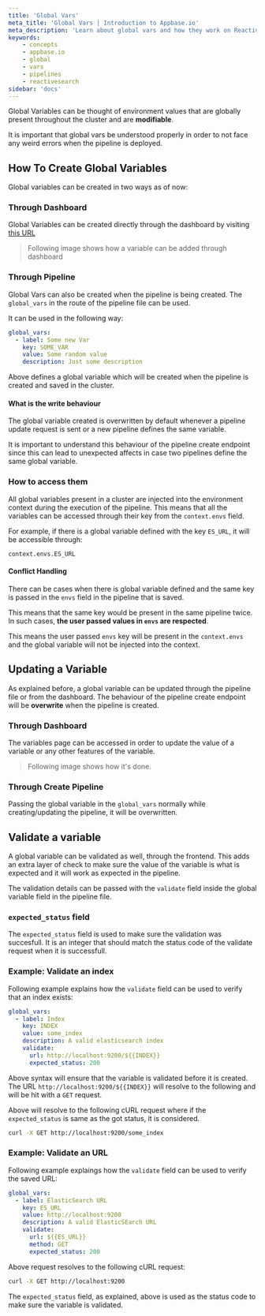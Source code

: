```yaml
---
title: 'Global Vars'
meta_title: 'Global Vars | Introduction to Appbase.io'
meta_description: 'Learn about global vars and how they work on ReactiveSearch Pipelines'
keywords:
    - concepts
    - appbase.io
    - global
    - vars
    - pipelines
    - reactivesearch
sidebar: 'docs'
---
```


Global Variables can be thought of environment values that are globally present throughout the cluster and are **modifiable**.

It is important that global vars be understood properly in order to not face any weird errors when the pipeline is deployed.

## How To Create Global Variables

Global variables can be created in two ways as of now:

### Through Dashboard

Global Variables can be created directly through the dashboard by visiting [this URL](https://dash.appbase.io/cluster/global-vars)

> Following image shows how a variable can be added through dashboard


### Through Pipeline

Global Vars can also be created when the pipeline is being created. The `global_vars` in the route of the pipeline file can be used.

It can be used in the following way:

```yml
global_vars:
  - label: Some new Var
    key: SOME_VAR
    value: Some random value
    description: Just some description
```

Above defines a global variable which will be created when the pipeline is created and saved in the cluster.

#### What is the write behaviour

The global variable created is overwritten by default whenever a pipeline update request is sent or a new pipeline defines the same variable.

It is important to understand this behaviour of the pipeline create endpoint since this can lead to unexpected affects in case two pipelines define the same global variable.

### How to access them

All global variables present in a cluster are injected into the environment context during the execution of the pipeline. This means that all the variables can be accessed through their key from the `context.envs` field.

For example, if there is a global variable defined with the key `ES_URL`, it will be accessible through:

```context.envs.ES_URL```

#### Conflict Handling

There can be cases when there is global variable defined and the same key is passed in the `envs` field in the pipeline that is saved.

This means that the same key would be present in the same pipeline twice. In such cases, **the user passed values in `envs` are respected**.

This means the user passed `envs` key will be present in the `context.envs` and the global variable will not be injected into the context.

## Updating a Variable

As explained before, a global variable can be updated through the pipeline file or from the dashboard. The behaviour of the pipeline create endpoint will be **overwrite** when the pipeline is created.

### Through Dashboard

The variables page can be accessed in order to update the value of a variable or any other features of the variable.

> Following image shows how it's done.

### Through Create Pipeline

Passing the global variable in the `global_vars` normally while creating/updating the pipeline, it will be overwritten.

## Validate a variable

A global variable can be validated as well, through the frontend. This adds an extra layer of check to make sure the value of the variable is what is expected and it will work as expected in the pipeline.

The validation details can be passed with the `validate` field inside the global variable field in the pipeline file.

### `expected_status` field

The `expected_status` field is used to make sure the validation was succesfull. It is an integer that should match the status code of the validate request when it is successfull.

### Example: Validate an index

Following example explains how the `validate` field can be used to verify that an index exists:

```yml
global_vars:
  - label: Index
    key: INDEX
    value: some_index
    description: A valid elasticsearch index
    validate:
      url: http://localhost:9200/${{INDEX}}
      expected_status: 200
```

Above syntax will ensure that the variable is validated before it is created. The URL `http://localhost:9200/${{INDEX}}` will resolve to the following and will be hit with a `GET` request.

Above will resolve to the following cURL request where if the `expected_status` is same as the got status, it is considered.

```sh
curl -X GET http://localhost:9200/some_index
```

### Example: Validate an URL

Following example explaings how the `validate` field can be used to verify the saved URL:

```yml
global_vars:
  - label: ElasticSearch URL
    key: ES_URL
    value: http://localhost:9200
    description: A valid ElasticSEarch URL
    validate:
      url: ${{ES_URL}}
      method: GET
      expected_status: 200
```

Above request resolves to the following cURL request:

```sh
curl -X GET http://localhost:9200
```

The `expected_status` field, as explained, above is used as the status code to make sure the variable is validated.
